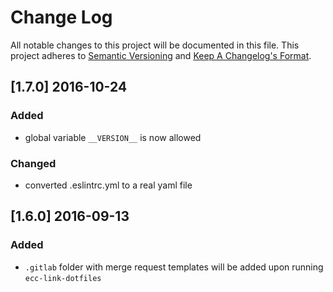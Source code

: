 # Change Log
All notable changes to this project will be documented in this file.
This project adheres to [Semantic Versioning](http://semver.org/) and [Keep A Changelog's Format](http://keepachangelog.com/).

## [1.7.0] 2016-10-24

### Added
- global variable `__VERSION__` is now allowed

### Changed
- converted .eslintrc.yml to a real yaml file

## [1.6.0] 2016-09-13

### Added

- `.gitlab` folder with merge request templates will be added upon running `ecc-link-dotfiles`
